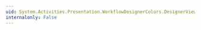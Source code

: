 ```yaml
---
uid: System.Activities.Presentation.WorkflowDesignerColors.DesignerViewExpandAllCollapseAllPressedColorKey
internalonly: False
---
```

